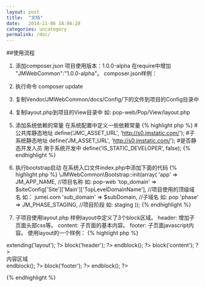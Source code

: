 ```yaml
---
layout: post
title:  "文档"
date:   2014-11-06 18:06:28
categories: uncategory
permalink: /doc/
---
```


##使用流程
1. 添加composer.json
项目使用版本：1.0.0-alpha
在require中增加 "JMWebCommon":"1.0.0-alpha"。
composer.json样例：

2. 执行命令 composer update
3. 复制Vendor/JMWebCommon/docs/Config/下的文件到项目的Config目录中
4. 复制layout.php到项目的View目录中 如: pop-web/Pop/View/layout.php
5. 添加系统依赖的常量
在系统配置中定义一些依赖常量
{% highlight php %}
#公共库静态地址
define('JMC_ASSET_URL', 'http://s0.jmstatic.com/');
#子系统静态地址
define('JM_ASSET_URL', 'http://s0.jmstatic.com/');
#是否静态开发人员 用于系统开发中
define('IS_STATIC_DEVELOPER', false);
{% endhighlight %}

6. 执行bootstrap启动
在系统入口文件index.php中添加下面的代码
{% highlight php %}
\JMWebCommon\Bootstrap::init(array(
    'app' => JM_APP_NAME, //项目名称 如: pop-web
    'top_domain' => $siteConfig['Site']['Main']['TopLevelDomainName'], //项目使用的顶级域名 如： jumei.com
    'sub_domain' => $subDomain, //子域名 如: pop
    'phase' => JM_PHASE_STAGING, //项目阶段 如: staging
));
{% endhighlight %}

7. 子项目使用layout.php
样例layout中定义了3个block区域。
header: 增加子页面头部css等。
content: 子页面的基本内容。
footer: 子页面javascript内容。
使用layout的一个样例：
{% highlight php %}
<?php $this->extending('layout'); ?>

<?php $this->block('header'); ?>
<style type="text/css">
    .myclass {color:#F00;}
</style>
<?php $this->endblock(); ?>

<?php $this->block('content'); ?>
<div>内容区域</div>
<?php $this->endblock(); ?>

<?php $this->block('footer'); ?>
<script type="application/javascript">
// 调用header
seajs.config({
    base : JM.JMC_STATIC_DOMAIN
});

seajs.use( 'js/app/pop/luxury' );
</script>
<?php $this->endblock(); ?>
{% endhighlight %}
